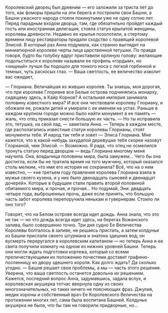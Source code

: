 Королевский дворец был древним — его заложили за триста лет до того, как фоморы пришли на эти берега и построили свои Башни, а Башни ужасного народа стояли покинутыми уже не одну сотню лет. Перед парадным входом дворца, там, где обязатнльно пройдет каждый гость или иностранная делегация, стояла статуя крылатой женщины, королевы древности. Недавно ее крылья позолотили, а стертому времени лицу реставраторы придали сходство с правящей королевой Элисой. В который раз Анна подумала, как странно выглядит на миниатюрной королеве черты лица царственной тетушки. По правде говоря, будто бы голубку вдруг приставили орлиную голову: желающие подольститься к королеве называли ее профиль «гордым», но «хищный» лучше бы подошло для тонкого носа с легкой горбинкой и темных, чуть раскосых глаз.
— Ваша светлость, ее величество изволит вас ожидает, 

— Глориана. Величайшая из живших королев. Ты знаешь, моя дорогая, что при королеве Глориане все Белые острова подчинялись монарху, сидящему здесь, в Кайр Корнов? А остальная империя занимала половину известного мира? И все они чествовали королеву Глориану, и обожали ее, рожали детей и умирали с ее именем на устах. Раньше в каждом крупном городе можно было найти монумент в ее память — жаль, что отец приказал снести большую их часть.
— Но ты исправила это, тетушка, на свой лад, — заметила Анна. — Теперь в каждом месте, где располагались известные статуи королевы Глорианы, стоят монументы тебе. И народ так тебя и зовет — Элиса Глориана. Мне кажется, что в какой-нибудь захудалой деревушке тебя скорее назовут Глорианой, чем Элисой.
— Возможно. Я рада, что отец не осмелился тронуть статую перед дворцом — ведь Глориана многому меня научила. Она, владычица половины мира, была замужем... Чего бы она достигла, если бы не тратила время на того мужчину, который оказался столь мелким, что имя его история не сохранила? Всё, что на о нем известно, — «не третьем году правления королева Глориана взяла в мужья своего кузена, и у них было двенадцать сыновей и двенадцат дочерей». Которые в будущем стали править второй половиной обитаемого мира, и прочая, и прочая... Но подумай, Эни: двадцать четыре года, выброшенных прочь, даже если принять, что большую часть забот королева перепоручила нянькам и гувернерам. Стоило ли оно того?



Говорят, что на Белом острове всегда идет дождь. Анна знала, что это не так — но что дождь всегда идет здесь, на берегах Вожанского залива, было совершенно точно. Три дня судно Ее Величества Королевы болталось в заливе, не решаясь пристать, а затем колдуньи из Башни прислали своего штурмана и знатока здешних вод; он вусмерть переругался в королевским капитаном — но теперь Анна и ее свита получили комнату на одном из нижних уровней Башни. Теперь они могли ждать подготовки кортежа, который со всеми преличествующими их положению почестями доставит графиню-посленницу ко двору здешнего короля.
Как долго ждать?
Да сколько угодно. 
— Башня решает свои проблемы, а мы — часть этого решения. Уверена, что ваша светлость останется довольна их решением.
Кажется, последний вопрос Анна, задумавшись, задала вслух, и королевская акушерка тотчас ввернула одну из своих многозначительных, но таких ничего не поясняющих фраз. Джулия, медик короны и собственный врач Ее Королевского Величества на протижении многих лет, сама была воспитана Башней. Колдунье акушерка не была, что бы там ни говорили придворные, но...

